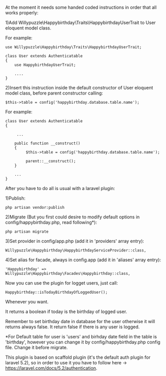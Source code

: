 At the moment it needs some handed coded instructions in order that all works properly:

1)Add Willypuzzle\Happybirthday\Traits\HappybirthdayUserTrait to User eloquent model class.

 For example:

    use Willypuzzle\Happybirthday\Traits\HappybirthdayUserTrait;

    class User extends Authenticatable
    {
        use HappybirthdayUserTrait;

        ....
    }

2)Insert this instruction inside the default constructor of User eloquent model class, before parent constructor calling:

    $this->table = config('happybirthday.database.table.name');

 For example:

    class User extends Authenticatable
    {

         ...

        public function __construct()
        {
             $this->table = config('happybirthday.database.table.name');

             parent::__construct();
        }

        ...
    }

 After you have to do all is usual with a laravel plugin:

 1)Publish:

    php artisan vendor:publish

 2)Migrate (But you first could desire to modify default options in config/happybirthday.php, read following*):

    php artisan migrate

 3)Set provider in config/app.php (add it in 'providers' array entry):

    Willypuzzle\Happybirthday\HappybirthdayServiceProvider::class,

 4)Set alias for facade, always in config.app (add it in 'aliases' array entry):

    'Happybirthday' => Willypuzzle\Happybirthday\Facades\Happybirthday::class,

 Now you can use the plugin for logget users, just call:

    Happybirthday::isTodayBirthdayOfLoggedUser();

 Whenever you want.

 It returns a boolean if today is the birthday of logged user.

 Remember to set birthday date in database for the user otherwise it will returns always false. It return false if there is any user is logged.

 *For Default table for user is 'users' and birhday date field in the table is 'birthday', however you can change it by config/happybirthday.php config file. Change it before migrate.

 This plugin is based on scaffold plugin (it's the default auth plugin for laravel 5.2), so in order to use it you have to follow here -> https://laravel.com/docs/5.2/authentication.
